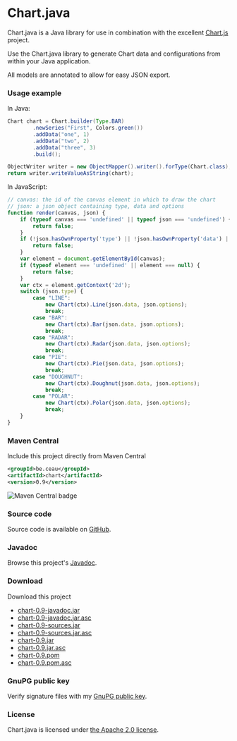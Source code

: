 # Chart.java

Chart.java is a Java library for use in combination with the excellent [Chart.js](http://www.chartjs.org/) project.

Use the Chart.java library to generate Chart data and configurations from within your Java application.

All models are annotated to allow for easy JSON export.

### Usage example

In Java:

```Java
Chart chart = Chart.builder(Type.BAR)
		.newSeries("First", Colors.green())
		.addData("one", 1)
		.addData("two", 2)
		.addData("three", 3)
		.build();

ObjectWriter writer = new ObjectMapper().writer().forType(Chart.class);
return writer.writeValueAsString(chart);
```

In JavaScript:

```JavaScript
// canvas: the id of the canvas element in which to draw the chart
// json: a json object containing type, data and options
function render(canvas, json) {
	if (typeof canvas === 'undefined' || typeof json === 'undefined') {
		return false;
	}
	if (!json.hasOwnProperty('type') || !json.hasOwnProperty('data') || !json.hasOwnProperty('options')) {
		return false;
	}
	var element = document.getElementById(canvas);
	if (typeof element === 'undefined' || element === null) {
		return false;
	}
	var ctx = element.getContext('2d');
	switch (json.type) {
		case "LINE":
			new Chart(ctx).Line(json.data, json.options);
			break;
		case "BAR":
			new Chart(ctx).Bar(json.data, json.options);
			break;
		case "RADAR":
			new Chart(ctx).Radar(json.data, json.options);
			break;
		case "PIE":
			new Chart(ctx).Pie(json.data, json.options);
			break;
		case "DOUGHNUT":
			new Chart(ctx).Doughnut(json.data, json.options);
			break;
		case "POLAR":
			new Chart(ctx).Polar(json.data, json.options);
			break;
	}
}
```

### Maven Central
Include this project directly from Maven Central
```XML
<groupId>be.ceau</groupId>
<artifactId>chart</artifactId>
<version>0.9</version>
```
![Maven Central badge](https://maven-badges.herokuapp.com/maven-central/be.ceau/chart/badge.svg)

###	Source code
Source code is available on [GitHub](https://github.com/mdewilde/chart).

### Javadoc
Browse this project's [Javadoc](https://www.ceau.be/chart/apidocs/index.html).

### Download
Download this project
* [chart-0.9-javadoc.jar](https://www.ceau.be/chart/chart-0.9-javadoc.jar)
* [chart-0.9-javadoc.jar.asc](https://www.ceau.be/chart/chart-0.9-javadoc.jar.asc)
* [chart-0.9-sources.jar](https://www.ceau.be/chart/chart-0.9-sources.jar)
* [chart-0.9-sources.jar.asc](https://www.ceau.be/chart/chart-0.9-sources.jar.asc)
* [chart-0.9.jar](https://www.ceau.be/chart/chart-0.9.jar)
* [chart-0.9.jar.asc](https://www.ceau.be/chart/chart-0.9.jar.asc)
* [chart-0.9.pom](https://www.ceau.be/chart/chart-0.9.pom)
* [chart-0.9.pom.asc](https://www.ceau.be/chart/chart-0.9.pom.asc)

### GnuPG public key
Verify signature files with my [GnuPG public key](https://www.ceau.be/pubkey.gpg).

### License
Chart.java is licensed under [the Apache 2.0 license](http://www.apache.org/licenses/LICENSE-2.0.txt).